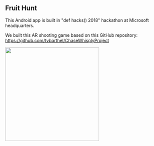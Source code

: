 ## Fruit Hunt

This Android app is built in "def hacks() 2018" hackathon at Microsoft headquarters.

We built this AR shooting game based on this GitHub repository:
https://github.com/tvbarthel/ChaseWhisplyProject

<img src="https://user-images.githubusercontent.com/23665164/43996887-c3d6cb0e-9d81-11e8-865d-5c93f1144d5c.png" data-canonical-src="https://gyazo.com/eb5c5741b6a9a16c692170a41a49c858.png" width="300" />
